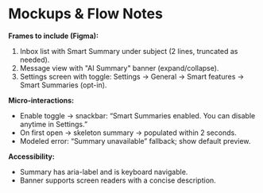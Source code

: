 # Mockups & Flow Notes

**Frames to include (Figma):**
1) Inbox list with Smart Summary under subject (2 lines, truncated as needed).
2) Message view with "AI Summary" banner (expand/collapse).
3) Settings screen with toggle: Settings → General → Smart features → Smart Summaries (opt-in).

**Micro-interactions:**
- Enable toggle → snackbar: “Smart Summaries enabled. You can disable anytime in Settings.”
- On first open → skeleton summary → populated within 2 seconds.
- Modeled error: “Summary unavailable” fallback; show default preview.

**Accessibility:**
- Summary has aria-label and is keyboard navigable.
- Banner supports screen readers with a concise description.

